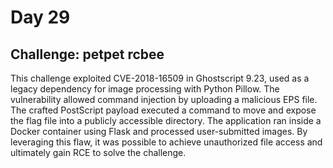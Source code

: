 # Day 29
## Challenge: petpet rcbee

This challenge exploited CVE-2018-16509 in Ghostscript 9.23, used as a legacy dependency for image processing with Python Pillow. The vulnerability allowed command injection by uploading a malicious EPS file. The crafted PostScript payload executed a command to move and expose the flag file into a publicly accessible directory. The application ran inside a Docker container using Flask and processed user-submitted images. By leveraging this flaw, it was possible to achieve unauthorized file access and ultimately gain RCE to solve the challenge.
